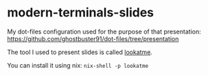 # modern-terminals-slides

My dot-files configuration used for the purpose of that presentation: https://github.com/ghostbuster91/dot-files/tree/presentation

The tool I used to present slides is called [lookatme](https://github.com/d0c-s4vage/lookatme).

You can install it using nix: `nix-shell -p lookatme`

